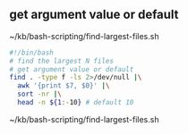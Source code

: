## get argument value or default
~/kb/bash-scripting/find-largest-files.sh
```bash
#!/bin/bash
# find the largest N files
# get argument value or default
find . -type f -ls 2>/dev/null |\
  awk '{print $7, $0}' |\
  sort -nr |\
  head -n ${1:-10} # default 10
```

~/kb/bash-scripting/find-largest-files.sh
